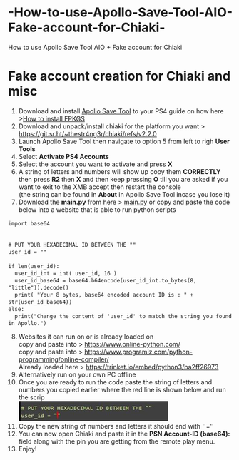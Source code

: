 # -How-to-use-Apollo-Save-Tool-AIO-Fake-account-for-Chiaki-
 How to use Apollo Save Tool AIO + Fake account for Chiaki 

# Fake account creation for Chiaki and misc       
1. Download and install [Apollo Save Tool](https://pkg-zone.com/details/APOL00004) to your PS4 guide on how here >[How to install FPKGS](https://github.com/DrYenyen/How-To-Install-PS4-FPKGS)         
2. Download and unpack/install chiaki for the platform you want > https://git.sr.ht/~thestr4ng3r/chiaki/refs/v2.2.0   
3. Launch Apollo Save Tool then navigate to option 5 from left to righ **User Tools**    
4. Select **Activate PS4 Accounts**    
5. Select the account you want to activate and press **X**         
6. A string of letters and numbers will show up copy them **CORRECTLY** then press **R2** then **X** and then keep pressing **O** till you are asked if you want to exit to the XMB accept then restart the console            
(the string can be found in **About** in Apollo Save Tool incase you lose it)              
7. Download the **main.py** from here > [main.py](https://github.com/DrYenyen/-How-to-use-Apollo-Save-Tool-AIO-and-Fake-account-for-Chaiki-/releases/download/new/main.py)   or copy and paste the code below into a website that is able to run python scripts         
```    
import base64


# PUT YOUR HEXADECIMAL ID BETWEEN THE ""
user_id = "" 

if len(user_id):
  user_id_int = int( user_id, 16 )
  user_id_base64 = base64.b64encode(user_id_int.to_bytes(8, "little")).decode()
  print( "Your 8 bytes, base64 encoded account ID is : " + str(user_id_base64))
else:
  print("Change the content of 'user_id' to match the string you found in Apollo.")
```  
8. Websites it can run on or is already loaded on        
copy and paste into > https://www.online-python.com/     
copy and paste into > https://www.programiz.com/python-programming/online-compiler/   
Already loaded here > https://trinket.io/embed/python3/ba2ff26973   
9. Alternatively run on your own PC offline     
10. Once you are ready to run the code paste the string of letters and numbers you copied earlier where the red line is shown below and run the scrip        
![-](line.JPG)      
11. Copy the new string of numbers and letters it should end with ''=''    
12. You can now open Chiaki and paste it in the **PSN Account-ID (base64):** field along with the pin you are getting from the remote play menu.        
13. Enjoy!     
